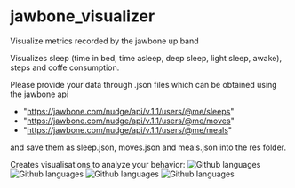 jawbone_visualizer
========================

Visualize metrics recorded by the jawbone up band

Visualizes sleep (time in bed, time asleep, deep sleep, light sleep, awake), steps and coffe consumption.

Please provide your data through .json files which can be obtained using the jawbone api
- "https://jawbone.com/nudge/api/v.1.1/users/@me/sleeps"
- "https://jawbone.com/nudge/api/v.1.1/users/@me/moves"
- "https://jawbone.com/nudge/api/v.1.1/users/@me/meals"

and save them as sleep.json, moves.json and meals.json into the res folder.

Creates visualisations to analyze your behavior:
![Github languages](https://github.com/TPei/jawbone_sleep_visualizer/blob/master/img/sleep.png)
![Github languages](https://github.com/TPei/jawbone_sleep_visualizer/blob/master/img/average_sleep_per_weeknight.png)
![Github languages](https://github.com/TPei/jawbone_sleep_visualizer/blob/master/img/steps.png)
![Github languages](https://github.com/TPei/jawbone_sleep_visualizer/blob/master/img/coffee_vs_sleep.png)